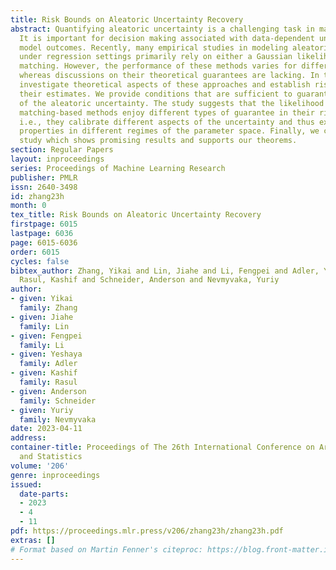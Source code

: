 ```yaml
---
title: Risk Bounds on Aleatoric Uncertainty Recovery
abstract: Quantifying aleatoric uncertainty is a challenging task in machine learning.
  It is important for decision making associated with data-dependent uncertainty in
  model outcomes. Recently, many empirical studies in modeling aleatoric uncertainty
  under regression settings primarily rely on either a Gaussian likelihood or moment
  matching. However, the performance of these methods varies for different datasets
  whereas discussions on their theoretical guarantees are lacking. In this work, we
  investigate theoretical aspects of these approaches and establish risk bounds for
  their estimates. We provide conditions that are sufficient to guarantee the PAC-learnablility
  of the aleatoric uncertainty. The study suggests that the likelihood and moment
  matching-based methods enjoy different types of guarantee in their risk bounds,
  i.e., they calibrate different aspects of the uncertainty and thus exhibit distinct
  properties in different regimes of the parameter space. Finally, we conduct empirical
  study which shows promising results and supports our theorems.
section: Regular Papers
layout: inproceedings
series: Proceedings of Machine Learning Research
publisher: PMLR
issn: 2640-3498
id: zhang23h
month: 0
tex_title: Risk Bounds on Aleatoric Uncertainty Recovery
firstpage: 6015
lastpage: 6036
page: 6015-6036
order: 6015
cycles: false
bibtex_author: Zhang, Yikai and Lin, Jiahe and Li, Fengpei and Adler, Yeshaya and
  Rasul, Kashif and Schneider, Anderson and Nevmyvaka, Yuriy
author:
- given: Yikai
  family: Zhang
- given: Jiahe
  family: Lin
- given: Fengpei
  family: Li
- given: Yeshaya
  family: Adler
- given: Kashif
  family: Rasul
- given: Anderson
  family: Schneider
- given: Yuriy
  family: Nevmyvaka
date: 2023-04-11
address:
container-title: Proceedings of The 26th International Conference on Artificial Intelligence
  and Statistics
volume: '206'
genre: inproceedings
issued:
  date-parts:
  - 2023
  - 4
  - 11
pdf: https://proceedings.mlr.press/v206/zhang23h/zhang23h.pdf
extras: []
# Format based on Martin Fenner's citeproc: https://blog.front-matter.io/posts/citeproc-yaml-for-bibliographies/
---
```


